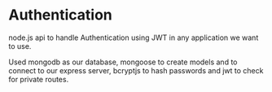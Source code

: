 # Authentication

node.js api  to handle Authentication using JWT in any application we want to use.

Used mongodb as our database, mongoose to create models and to connect to our express server, bcryptjs to hash passwords and jwt to check for private routes.
